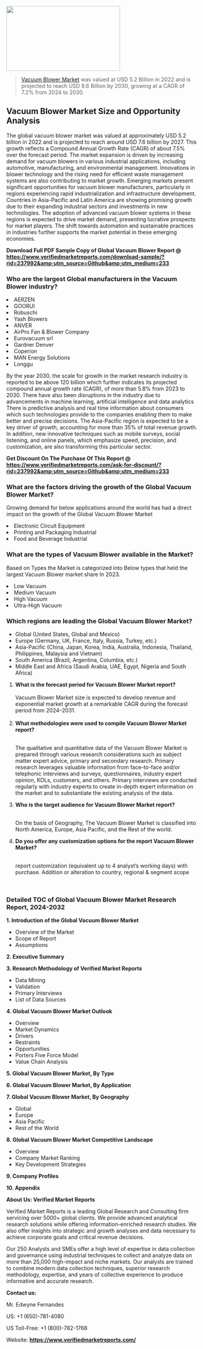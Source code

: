 <img src="https://ffe5etoiles.com/wp-content/uploads/2024/12/MST1-300x171.png" alt="" width="300" height="171" class="alignnone size-medium wp-image-20088" /><blockquote><p><p><a href="https://www.verifiedmarketreports.com/download-sample/?rid=237992&utm_source=Github&utm_medium=233" target="_blank">Vacuum Blower Market</a> was valued at USD 5.2 Billion in 2022 and is projected to reach USD 8.6 Billion by 2030, growing at a CAGR of 7.2% from 2024 to 2030.</p></blockquote><p><h2>Vacuum Blower Market Size and Opportunity Analysis</h2> The global vacuum blower market was valued at approximately USD 5.2 billion in 2022 and is projected to reach around USD 7.6 billion by 2027. This growth reflects a Compound Annual Growth Rate (CAGR) of about 7.5% over the forecast period. The market expansion is driven by increasing demand for vacuum blowers in various industrial applications, including automotive, manufacturing, and environmental management. Innovations in blower technology and the rising need for efficient waste management systems are also contributing to market growth. Emerging markets present significant opportunities for vacuum blower manufacturers, particularly in regions experiencing rapid industrialization and infrastructure development. Countries in Asia-Pacific and Latin America are showing promising growth due to their expanding industrial sectors and investments in new technologies. The adoption of advanced vacuum blower systems in these regions is expected to drive market demand, presenting lucrative prospects for market players. The shift towards automation and sustainable practices in industries further supports the market potential in these emerging economies. </p><p class=""><strong>Download Full PDF Sample Copy of Global Vacuum Blower Report @ <a href="https://www.verifiedmarketreports.com/download-sample/?rid=237992&amp;utm_source=Github&amp;utm_medium=233" target="_blank">https://www.verifiedmarketreports.com/download-sample/?rid=237992&amp;utm_source=Github&amp;utm_medium=233</a></strong></p><h3 id="" class="">Who are the largest Global manufacturers in the Vacuum Blower industry?</h3><p><li>AERZEN</li><li> GOORUI</li><li> Robuschi</li><li> Yash Blowers</li><li> ANVER</li><li> AirPro Fan & Blower Company</li><li> Eurovacuum srl</li><li> Gardner Denver</li><li> Coperion</li><li> MAN Energy Solutions</li><li> Longgu</li></p><div class=""><div class="" dir="" data-message-author-role="" data-message-id="" data-message-model-slug=""><div class=""><div class=""><div class=""><div class="" dir="" data-message-author-role="" data-message-id="" data-message-model-slug=""><div class=""><div class=""><p>By the year 2030, the scale for growth in the market research industry is reported to be above 120 billion which further indicates its projected compound annual growth rate (CAGR), of more than 5.8% from 2023 to 2030. There have also been disruptions in the industry due to advancements in machine learning, artificial intelligence and data analytics There is predictive analysis and real time information about consumers which such technologies provide to the companies enabling them to make better and precise decisions. The Asia-Pacific region is expected to be a key driver of growth, accounting for more than 35% of total revenue growth. In addition, new innovative techniques such as mobile surveys, social listening, and online panels, which emphasize speed, precision, and customization, are also transforming this particular sector.</p><p><strong>Get Discount On The Purchase Of This Report @&nbsp; <a href="https://www.verifiedmarketreports.com/ask-for-discount/?rid=237992&amp;utm_source=Github&amp;utm_medium=233" target="_blank">https://www.verifiedmarketreports.com/ask-for-discount/?rid=237992&amp;utm_source=Github&amp;utm_medium=233</a></strong></p></div></div></div></div></div></div></div></div><h3 id="" class="">What are the factors driving the growth of the Global Vacuum Blower Market?</h3><p id="" class="">Growing demand for below applications around the world has had a direct impact on the growth of the Global Vacuum Blower Market</p><p id="" class=""><li>Electronic Circuit Equipment</li><li> Printing and Packaging Industrial</li><li> Food and Beverage Industrial</li></p><h3 id="" class="">What are the types of Vacuum Blower available in the Market?</h3><p id="" class="">Based on Types the Market is categorized into Below types that held the largest Vacuum Blower market share In 2023.</p><p id="" class=""><li>Low Vacuum</li><li> Medium Vacuum</li><li> High Vacuum</li><li> Ultra-High Vacuum</li></p><h3 id="" class="">Which regions are leading the Global Vacuum Blower Market?</h3><ul><li>Global (United States, Global and Mexico)</li><li>Europe (Germany, UK, France, Italy, Russia, Turkey, etc.)</li><li>Asia-Pacific (China, Japan, Korea, India, Australia, Indonesia, Thailand, Philippines, Malaysia and Vietnam)</li><li>South America (Brazil, Argentina, Columbia, etc.)</li><li>Middle East and Africa (Saudi Arabia, UAE, Egypt, Nigeria and South Africa)</li></ul><p><ol><li><strong>What is the forecast period for Vacuum Blower Market report?<br /></strong><br /><span data-sheets-root="1" data-sheets-value="{&quot;1&quot;:2,&quot;2&quot;:&quot;XXXX size is expected to develop revenue and exponential market growth at a remarkable CAGR during the forecast period from 2024&ndash;2030.&quot;}" data-sheets-userformat="{&quot;2&quot;:12674,&quot;4&quot;:{&quot;1&quot;:2,&quot;2&quot;:16776960},&quot;10&quot;:2,&quot;11&quot;:0,&quot;15&quot;:&quot;Arial&quot;,&quot;16&quot;:12}">Vacuum Blower Market size is expected to develop revenue and exponential market growth at a remarkable CAGR during the forecast period from 2024&ndash;2031.</span><br /><br /></li><li><strong>What methodologies were used to compile Vacuum Blower Market report?<br /><br /></strong><p>The qualitative and quantitative data of the&nbsp;Vacuum Blower Market is prepared through various research considerations such as subject matter expert advice, primary and secondary research. Primary research leverages valuable information from face-to-face and/or telephonic interviews and surveys, questionnaires, industry expert opinion, KOLs, customers, and others. Primary interviews are conducted regularly with industry experts to create in-depth expert information on the market and to substantiate the existing analysis of the data.&nbsp;</p></li><li><strong>Who is the target audience for Vacuum Blower Market report?<br /><br /></strong><p>On the basis of Geography, The&nbsp;Vacuum Blower Market is classified into North America, Europe, Asia Pacific, and the Rest of the world.</p></li><li><strong>Do you offer any customization options for the report Vacuum Blower Market?<br /><br /></strong><p>report customization (equivalent up to 4 analyst&rsquo;s working days) with purchase. Addition or alteration to country, regional &amp; segment scope</p><p>&nbsp;</p></li></ol></p><h3 id="" class="">Detailed TOC of Global Vacuum Blower Market Research Report, 2024-2032</h3><p id="" class=""><strong>1. Introduction of the Global Vacuum Blower Market</strong></p><ul><li>Overview of the Market</li><li>Scope of Report</li><li>Assumptions</li></ul><p id="" class=""><strong>2. Executive Summary</strong></p><p id="" class=""><strong>3. Research Methodology of&nbsp;Verified Market Reports</strong></p><ul><li>Data Mining</li><li>Validation</li><li>Primary Interviews</li><li>List of Data Sources</li></ul><p id="" class=""><strong>4. Global Vacuum Blower Market Outlook</strong></p><ul><li>Overview</li><li>Market Dynamics</li><li>Drivers</li><li>Restraints</li><li>Opportunities</li><li>Porters Five Force Model</li><li>Value Chain Analysis</li></ul><p id="" class=""><strong>5. Global Vacuum Blower Market, By&nbsp;Type</strong></p><p id="" class=""><strong>6. Global Vacuum Blower Market, By Application</strong></p><p id="" class=""><strong>7. Global Vacuum Blower Market, By Geography</strong></p><ul><li>Global</li><li>Europe</li><li>Asia Pacific</li><li>Rest of the World</li></ul><p id="" class=""><strong>8. Global Vacuum Blower Market Competitive Landscape</strong></p><ul><li>Overview</li><li>Company Market Ranking</li><li>Key Development Strategies</li></ul><p id="" class=""><strong>9. Company Profiles</strong></p><p id="" class=""><strong>10. Appendix</strong></p><p id="" class=""><strong>About Us: Verified Market Reports</strong></p><p id="" class="">Verified Market Reports is a leading Global Research and Consulting firm servicing over 5000+ global clients. We provide advanced analytical research solutions while offering information-enriched research studies. We also offer insights into strategic and growth analyses and data necessary to achieve corporate goals and critical revenue decisions.</p><p id="" class="">Our 250 Analysts and SMEs offer a high level of expertise in data collection and governance using industrial techniques to collect and analyze data on more than 25,000 high-impact and niche markets. Our analysts are trained to combine modern data collection techniques, superior research methodology, expertise, and years of collective experience to produce informative and accurate research.</p><p id="" class=""><strong>Contact us:</strong></p><p id="" class="">Mr. Edwyne Fernandes</p><p id="" class="">US: +1 (650)-781-4080</p><p id="" class="">US Toll-Free: +1 (800)-782-1768</p><p id="" class="">Website: <a target="" data-test-app-aware-link=""><strong>https://www.verifiedmarketreports.com/</strong></a></p>
